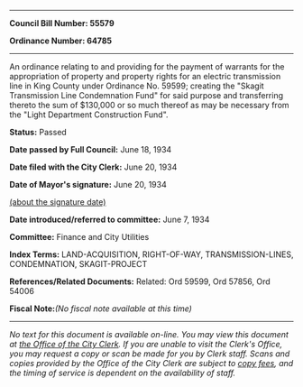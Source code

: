 

********

**Council Bill Number: 55579**
   
**Ordinance Number: 64785**
********

 An ordinance relating to and providing for the payment of warrants for the appropriation of property and property rights for an electric transmission line in King County under Ordinance No. 59599; creating the "Skagit Transmission Line Condemnation Fund" for said purpose and transferring thereto the sum of $130,000 or so much thereof as may be necessary from the "Light Department Construction Fund".

**Status:** Passed
   
**Date passed by Full Council:** June 18, 1934
   
**Date filed with the City Clerk:** June 20, 1934
   
**Date of Mayor's signature:** June 20, 1934
   
[(about the signature date)](/~public/approvaldate.htm)
   
   
   
**Date introduced/referred to committee:** June 7, 1934
   
**Committee:** Finance and City Utilities
   
   
**Index Terms:** LAND-ACQUISITION, RIGHT-OF-WAY, TRANSMISSION-LINES, CONDEMNATION, SKAGIT-PROJECT

**References/Related Documents:** Related: Ord 59599, Ord 57856, Ord 54006

**Fiscal Note:**_(No fiscal note available at this time)_
********

_No text for this document is available on-line. You may view this document at [the Office of the City Clerk](http://www.seattle.gov/leg/clerk/contactUs.htm). If you are unable to visit the Clerk's Office, you may request a copy or scan be made for you by Clerk staff. Scans and copies provided by the Office of the City Clerk are subject to [copy fees](http://clerk.seattle.gov/~public/clerkfees.htm), and the timing of service is dependent on the availability of staff._

